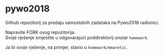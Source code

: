 # pywo2018

Github repozitorij za predaju samostalnih zadataka na Pywo2018 radionici.

Napravite FORK ovog repozitorija.   
Svoje rješenje smjestite u odgovarajući poddirektorij unutar `homework`.

Ja bi svoje rješenje, na primjer, stavio u `homework/mmaretic`.
